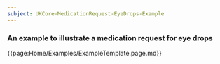 ```yaml
---
subject: UKCore-MedicationRequest-EyeDrops-Example
---
```

### An example to illustrate a medication request for eye drops

{{page:Home/Examples/ExampleTemplate.page.md}}